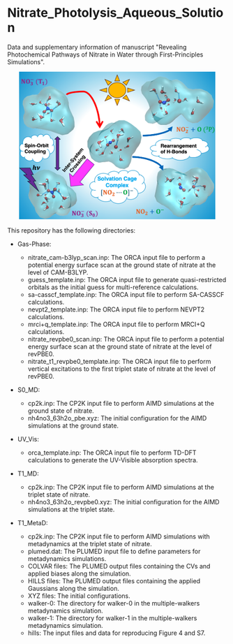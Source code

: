 # Nitrate_Photolysis_Aqueous_Solution
Data and supplementary information of manuscript "Revealing Photochemical Pathways of Nitrate in Water through First-Principles Simulations".

<p align="center">
<img src="Nitrate_Photolysis_Solution_ToC.png" width="450">
</p>

This repository has the following directories:
- Gas-Phase:
    - nitrate_cam-b3lyp_scan.inp: The ORCA input file to perform a potential energy surface scan at the ground state of nitrate at the level of CAM-B3LYP.
    - guess_template.inp: The ORCA input file to generate quasi-restricted orbitals as the initial guess for multi-reference calculations.
    - sa-casscf_template.inp: The ORCA input file to perform SA-CASSCF calculations.
    - nevpt2_template.inp: The ORCA input file to perform NEVPT2 calculations.
    - mrci+q_template.inp: The ORCA input file to perform MRCI+Q calculations.
    - nitrate_revpbe0_scan.inp: The ORCA input file to perform a potential energy surface scan at the ground state of nitrate at the level of revPBE0.
    - nitrate_t1_revpbe0_template.inp: The ORCA input file to perform vertical excitations to the first triplet state of nitrate at the level of revPBE0.

- S0_MD:
    - cp2k.inp: The CP2K input file to perform AIMD simulations at the ground state of nitrate.
    - nh4no3_63h2o_pbe.xyz: The initial configuration for the AIMD simulations at the ground state.

- UV_Vis:
    - orca_template.inp: The ORCA input file to perform TD-DFT calculations to generate the UV-Visible absorption spectra.
 
- T1_MD:
    - cp2k.inp: The CP2K input file to perform AIMD simulations at the triplet state of nitrate.
    - nh4no3_63h2o_revpbe0.xyz: The initial configuration for the AIMD simulations at the triplet state.
 
- T1_MetaD:
    - cp2k.inp: The CP2K input file to perform AIMD simulations with metadynamics at the triplet state of nitrate.
    - plumed.dat: The PLUMED input file to define parameters for metadynamics simulations.
    - COLVAR files: The PLUMED output files containing the CVs and applied biases along the simulation.
    - HILLS files: The PLUMED output files containing the applied Gaussians along the simulation.
    - XYZ files: The initial configurations.
    - walker-0: The directory for walker-0 in the multiple-walkers metadynamics simulation.
    - walker-1: The directory for walker-1 in the multiple-walkers metadynamics simulation.
    - hills: The input files and data for reproducing Figure 4 and S7.
